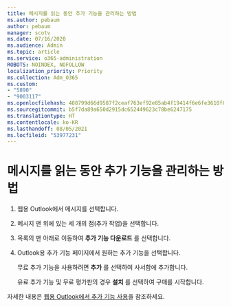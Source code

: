 ```yaml
---
title: 메시지를 읽는 동안 추가 기능을 관리하는 방법
ms.author: pebaum
author: pebaum
manager: scotv
ms.date: 07/16/2020
ms.audience: Admin
ms.topic: article
ms.service: o365-administration
ROBOTS: NOINDEX, NOFOLLOW
localization_priority: Priority
ms.collection: Adm_O365
ms.custom:
- "5890"
- "9003117"
ms.openlocfilehash: 488799d66d9587f2ceaf763ef92e85ab4f19414f6e6fe3610f0f9ff84d5ce0a1
ms.sourcegitcommit: b5f7da89a650d2915dc652449623c78be6247175
ms.translationtype: HT
ms.contentlocale: ko-KR
ms.lasthandoff: 08/05/2021
ms.locfileid: "53977231"
---
```

# <a name="how-to-manage-add-ins-while-reading-a-message"></a>메시지를 읽는 동안 추가 기능을 관리하는 방법

1. 웹용 Outlook에서 메시지를 선택합니다.
    
2. 메시지 맨 위에 있는 세 개의 점(추가 작업)을 선택합니다.

3. 목록의 맨 아래로 이동하여 **추가 기능 다운로드** 를 선택합니다.
    
4. Outlook용 추가 기능 페이지에서 원하는 추가 기능을 선택합니다.
    
    무료 추가 기능을 사용하려면 **추가** 를 선택하여 사서함에 추가합니다.
    
    유료 추가 기능 및 무료 평가판의 경우 **설치** 를 선택하여 구매를 시작합니다.
    
자세한 내용은 [웹용 Outlook에서 추가 기능 사용](https://support.microsoft.com/office/using-add-ins-in-outlook-on-the-web-8f2ce816-5df4-44a5-958c-f7f9d6dabdce)을 참조하세요.